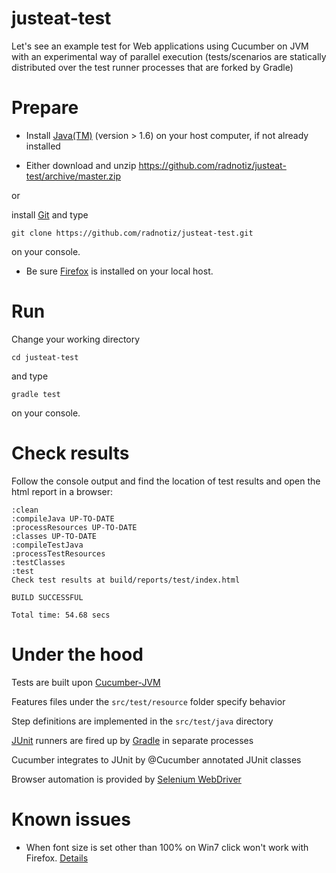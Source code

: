 justeat-test
============

Let's see an example test for Web applications using Cucumber on JVM with an experimental way of parallel execution (tests/scenarios are statically distributed over the test runner processes that are forked by Gradle) 

# Prepare
* Install [Java(TM)](http://java.com) (version > 1.6) on your host computer, if not already installed

* Either download and unzip https://github.com/radnotiz/justeat-test/archive/master.zip 
 
 or 
 
 install [Git](http://git-scm.com) and type 
 ```
 git clone https://github.com/radnotiz/justeat-test.git
 ```
 on your console.

* Be sure [Firefox](http://www.mozilla.org/en-US/firefox/) is installed on your local host.

# Run
Change your working directory
```
cd justeat-test
```
and type 
```
gradle test
```
on your console.

# Check results
Follow the console output and find the location of test results and open the html report in a browser:
```
:clean
:compileJava UP-TO-DATE
:processResources UP-TO-DATE
:classes UP-TO-DATE
:compileTestJava
:processTestResources
:testClasses
:test
Check test results at build/reports/test/index.html

BUILD SUCCESSFUL

Total time: 54.68 secs
```

# Under the hood

Tests are built upon [Cucumber-JVM](https://github.com/cucumber/cucumber-jvm)

Features files under the `src/test/resource` folder specify behavior

Step definitions are implemented in the `src/test/java` directory 

[JUnit](http://junit.org) runners are fired up by [Gradle](http://www.gradle.org) in separate processes

Cucumber integrates to JUnit by @Cucumber annotated JUnit classes

Browser automation is provided by [Selenium WebDriver](http://docs.seleniumhq.org/projects/webdriver/)

# Known issues

* When font size is set other than 100% on Win7 click won't work with Firefox. [Details](https://code.google.com/p/selenium/issues/detail?id=7223)

